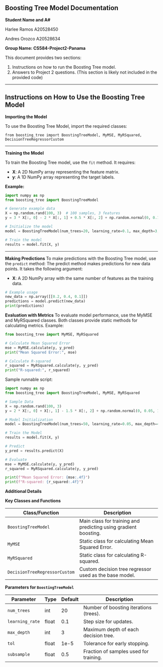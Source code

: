 ## Boosting Tree Model Documentation

**Student Name and A#**

Harlee Ramos A20528450

Andres Orozco A20528634

**Group Name: CS584-Project2-Panama**

This document provides two sections:

1. Instructions on how to run the Boosting Tree model.
2. Answers to Project 2 questions. (This section is likely not included in the provided code)

---

## Instructions on How to Use the Boosting Tree Model

**Importing the Model**

To use the Boosting Tree Model, import the required classes:

```
from boosting_tree import BoostingTreeModel, MyMSE, MyRSquared, DecisionTreeRegressorCustom
```

---

**Training the Model**

To train the Boosting Tree model, use the `fit` method. It requires:

* **X**: A 2D NumPy array representing the feature matrix.
* **y**: A 1D NumPy array representing the target labels.

**Example:**

```python
import numpy as np
from boosting_tree import BoostingTreeModel

# Generate example data
X = np.random.rand(100, 3)  # 100 samples, 3 features
y = 3 * X[:, 0] - 2 * X[:, 1] + 0.5 * X[:, 2] + np.random.normal(0, 0.1, 100)

# Initialize the model
model = BoostingTreeModel(num_trees=20, learning_rate=0.1, max_depth=3, tol=1e-5, subsample=0.8)

# Train the model
results = model.fit(X, y)
```

---

**Making Predictions**
To make predictions with the Boosting Tree model, use the `predict` method:
The predict method makes predictions for new data points. It takes the following argument:
* **X**: A 2D NumPy array with the same number of features as the training data.

```python
# Example usage
new_data = np.array([[0.2, 0.4, 0.1]])
predictions = model.predict(new_data)
print(predictions)
```


**Evaluation with Metrics**
To evaluate model performance, use the MyMSE and MyRSquared classes. Both classes provide static methods for calculating metrics.
Example:
```python
from boosting_tree import MyMSE, MyRSquared

# Calculate Mean Squared Error
mse = MyMSE.calculate(y, y_pred)
print("Mean Squared Error:", mse)

# Calculate R-squared
r_squared = MyRSquared.calculate(y, y_pred)
print("R-squared:", r_squared)
```

Sample runnable script:
```python
import numpy as np
from boosting_tree import BoostingTreeModel, MyMSE, MyRSquared

# Sample Data
X = np.random.rand(100, 3)
y = 2 * X[:, 0] + X[:, 1] - 1.5 * X[:, 2] + np.random.normal(0, 0.05, 100)

# Model Initialization
model = BoostingTreeModel(num_trees=50, learning_rate=0.05, max_depth=4, tol=1e-4, subsample=0.7)

# Train the Model
results = model.fit(X, y)

# Predict
y_pred = results.predict(X)

# Evaluate
mse = MyMSE.calculate(y, y_pred)
r_squared = MyRSquared.calculate(y, y_pred)

print(f"Mean Squared Error: {mse:.4f}")
print(f"R-squared: {r_squared:.4f}")
```

**Additional Details**

**Key Classes and Functions**

| Class/Function | Description |
|---|---|
| `BoostingTreeModel` | Main class for training and predicting using gradient boosting. |
| `MyMSE` | Static class for calculating Mean Squared Error. |
| `MyRSquared` | Static class for calculating R-squared. |
| `DecisionTreeRegressorCustom` | Custom decision tree regressor used as the base model. |

**Parameters for `BoostingTreeModel`**

| Parameter | Type | Default | Description |
|---|---|---|---|
| `num_trees` | int | 20 | Number of boosting iterations (trees). |
| `learning_rate` | float | 0.1 | Step size for updates. |
| `max_depth` | int | 3 | Maximum depth of each decision tree. |
| `tol` | float | 1e-5 | Tolerance for early stopping. |
| `subsample` | float | 0.5 | Fraction of samples used for training. |
